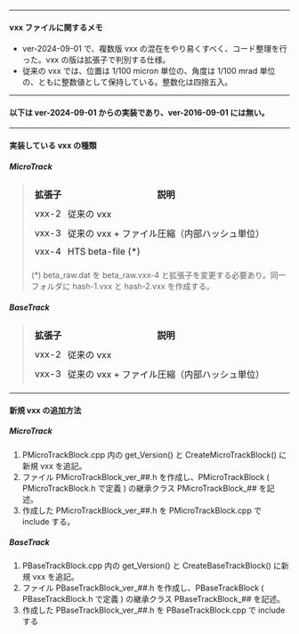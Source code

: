 <style>
table { border-collapse: collapse; }
th,td { border: 1px solid #fff; padding: 5px; }
</style>

---
#### vxx ファイルに関するメモ
+ ver-2024-09-01 で、複数版 vxx の混在をやり易くすべく、コード整理を行った。vxx の版は拡張子で判別する仕様。  
+ 従来の vxx では、位置は 1/100 micron 単位の、角度は 1/100 mrad 単位の、ともに整数値として保持している。整数化は四捨五入。  
---
#### 以下は ver-2024-09-01 からの実装であり、ver-2016-09-01 には無い。
---
#### 実装している vxx の種類

##### MicroTrack
>
>  | 拡張子 | 説明 |
>  |----|----|
>  | vxx-2 | 従来の vxx |
>  | vxx-3 | 従来の vxx + ファイル圧縮（内部ハッシュ単位） |
>  | vxx-4 | HTS beta-file (*) |  
>
> (*) beta_raw.dat を beta_raw.vxx-4 と拡張子を変更する必要あり。同一フォルダに hash-1.vxx と hash-2.vxx を作成する。


##### BaseTrack
>
>  | 拡張子 | 説明 |
>  |----|----|
>  | vxx-2 | 従来の vxx |
>  | vxx-3 | 従来の vxx + ファイル圧縮（内部ハッシュ単位） |

---

#### 新規 vxx の追加方法 

##### MicroTrack
 1. PMicroTrackBlock.cpp 内の get_Version() と CreateMicroTrackBlock() に新規 vxx を追記。　
 2. ファイル PMicroTrackBlock_ver_##.h を作成し、PMicroTrackBlock ( PMicroTrackBlock.h で定義 ) の継承クラス PMicroTrackBlock_## を記述。
 3. 作成した PMicroTrackBlock_ver_##.h を PMicroTrackBlock.cpp で include する。


##### BaseTrack
 1. PBaseTrackBlock.cpp 内の get_Version() と CreateBaseTrackBlock() に新規 vxx を追記。
 2. ファイル PBaseTrackBlock_ver_##.h を作成し、PBaseTrackBlock ( PBaseTrackBlock.h で定義 ) の継承クラス PBaseTrackBlock_## を記述。
 3. 作成した PBaseTrackBlock_ver_##.h を PBaseTrackBlock.cpp で include する

